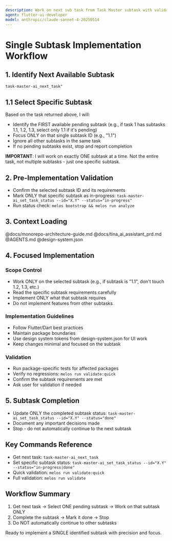 ```yaml
---
description: Work on next sub task from Task Master subtask with validation
agent: flutter-ui-developer
model: anthropic/claude-sonnet-4-20250514
---
```


# Single Subtask Implementation Workflow

## 1. Identify Next Available Subtask
`task-master-ai_next_task"`

## 1.1 Select Specific Subtask
Based on the task returned above, I will:
- Identify the FIRST available pending subtask (e.g., if task 1 has subtasks 1.1, 1.2, 1.3, select only 1.1 if it's pending)
- Focus ONLY on that single subtask ID (e.g., "1.1")
- Ignore all other subtasks in the same task
- If no pending subtasks exist, stop and report completion

**IMPORTANT**: I will work on exactly ONE subtask at a time. Not the entire task, not multiple subtasks - just one specific subtask.

## 2. Pre-Implementation Validation
- Confirm the selected subtask ID and its requirements
- Mark ONLY that specific subtask as in-progress: `task-master-ai_set_task_status --id="X.Y" --status="in-progress"`
- Run status check: `melos bootstrap && melos run analyze`

## 3. Context Loading
@docs/monorepo-architecture-guide.md
@docs/tina_ai_assistant_prd.md
@AGENTS.md
@design-system.json

## 4. Focused Implementation

### Scope Control
- Work ONLY on the selected subtask (e.g., if subtask is "1.1", don't touch 1.2, 1.3, etc.)
- Read the specific subtask requirements carefully
- Implement ONLY what that subtask requires
- Do not implement features from other subtasks

### Implementation Guidelines
- Follow Flutter/Dart best practices
- Maintain package boundaries
- Use design system tokens from design-system.json for UI work
- Keep changes minimal and focused on the subtask

### Validation
- Run package-specific tests for affected packages
- Verify no regressions: `melos run validate:quick`
- Confirm the subtask requirements are met
- Ask user for validation if needed

## 5. Subtask Completion
- Update ONLY the completed subtask status: `task-master-ai_set_task_status --id="X.Y" --status="done"`
- Document any important decisions made
- Stop - do not automatically continue to the next subtask

## Key Commands Reference
- Get next task: `task-master-ai_next_task`
- Set specific subtask status: `task-master-ai_set_task_status --id="X.Y" --status="in-progress|done"`
- Quick validation: `melos run validate:quick`
- Full validation: `melos run validate`

## Workflow Summary
1. Get next task → Select ONE pending subtask → Work on that subtask ONLY
2. Complete the subtask → Mark it done → Stop
3. Do NOT automatically continue to other subtasks

Ready to implement a SINGLE identified subtask with precision and focus.
